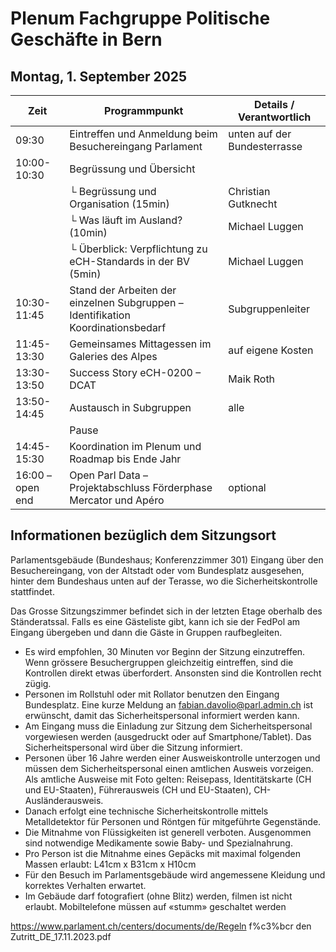 
# Plenum Fachgruppe Politische Geschäfte in Bern


## Montag, 1. September 2025
| Zeit             | Programmpunkt                                                                 | Details / Verantwortlich              |
|------------------|-------------------------------------------------------------------------------|---------------------------------------|
| 09:30            | Eintreffen und Anmeldung beim Besuchereingang Parlament                       | unten auf der Bundes­terrasse          |
| 10:00-10:30      | Begrüssung und Übersicht                                                      |                                       |
|                  | └ Begrüssung und Organisation (15min)                                         | Christian Gutknecht                   |
|                  | └ Was läuft im Ausland? (10min)                                               | Michael Luggen                        |
|                  | └ Überblick: Verpflichtung zu eCH-Standards in der BV (5min)                  | Michael Luggen                        |
| 10:30-11:45      | Stand der Arbeiten der einzelnen Subgruppen – Identifikation Koordinationsbedarf | Subgruppenleiter                   |
| 11:45-13:30      | Gemeinsames Mittagessen im Galeries des Alpes                                 | auf eigene Kosten                     |
| 13:30-13:50      | Success Story eCH-0200 – DCAT                                                 | Maik Roth                             |
| 13:50-14:45      | Austausch in Subgruppen                                                       | alle                                  |
|                  | Pause                                                                         |                                       |
| 14:45-15:30      | Koordination im Plenum und Roadmap bis Ende Jahr                              |                                       |
| 16:00 – open end | Open Parl Data – Projektabschluss Förderphase Mercator und Apéro              | optional                              |


## Informationen bezüglich dem Sitzungsort

Parlamentsgebäude (Bundeshaus; Konferenzzimmer 301) 
Eingang über den Besuchereingang, von der Altstadt oder vom Bundesplatz ausgesehen, hinter dem Bundeshaus unten auf der Terasse, wo die Sicherheitskontrolle stattfindet.

Das Grosse Sitzungszimmer befindet sich in der letzten Etage oberhalb des Ständeratssal. Falls es eine Gästeliste gibt, kann ich sie der FedPol am Eingang übergeben und dann die Gäste in Gruppen raufbegleiten.

- Es wird empfohlen, 30 Minuten vor Beginn der Sitzung einzutreffen. Wenn grössere Besuchergruppen gleichzeitig eintreffen, sind die Kontrollen direkt etwas überfordert. Ansonsten sind die Kontrollen recht zügig.
- Personen im Rollstuhl oder mit Rollator benutzen den Eingang Bundesplatz. Eine kurze Meldung an fabian.davolio@parl.admin.ch ist erwünscht, damit das Sicherheitspersonal informiert werden kann.
- Am Eingang muss die Einladung zur Sitzung dem Sicherheitspersonal vorgewiesen werden (ausgedruckt oder auf Smartphone/Tablet). Das Sicherheitspersonal wird über die Sitzung informiert. 
- Personen über 16 Jahre werden einer Ausweiskontrolle unterzogen und müssen dem Sicherheitspersonal einen amtlichen Ausweis vorzeigen. Als amtliche Ausweise mit Foto gelten: Reisepass, Identitätskarte (CH und EU-Staaten), Führerausweis (CH und EU-Staaten), CH-Ausländerausweis. 
- Danach erfolgt eine technische Sicherheitskontrolle mittels Metalldetektor für Personen und Röntgen für mitgeführte Gegenstände.
- Die Mitnahme von Flüssigkeiten ist generell verboten. Ausgenommen sind notwendige Medikamente sowie Baby- und Spezialnahrung.
- Pro Person ist die Mitnahme eines Gepäcks mit maximal folgenden Massen erlaubt: L41cm x B31cm x H10cm
- Für den Besuch im Parlamentsgebäude wird angemessene Kleidung und korrektes Verhalten erwartet.
- Im Gebäude darf fotografiert (ohne Blitz) werden, filmen ist nicht erlaubt. Mobiltelefone müssen auf «stumm» geschaltet werden

https://www.parlament.ch/centers/documents/de/Regeln f%c3%bcr den Zutritt_DE_17.11.2023.pdf


